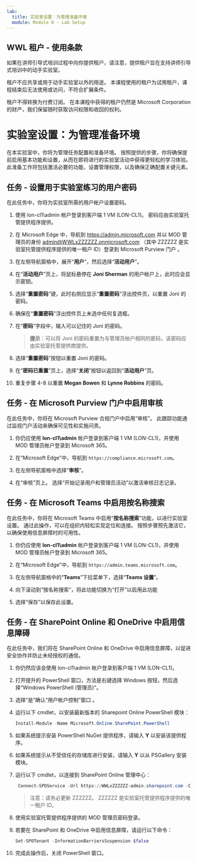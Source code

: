 ```yaml
---
lab:
  title: 实验室设置：为管理准备环境
  module: Module 0 - Lab Setup
---
```


## WWL 租户 - 使用条款

如果在讲师引导式培训过程中向你提供租户，请注意，提供租户旨在支持讲师引导式培训中的动手实验室。

租户不应共享或用于动手实验室以外的用途。 本课程使用的租户为试用租户，课程结束后无法使用或访问，不符合扩展条件。

租户不得转换为付费订阅。 在本课程中获得的租户仍然是 Microsoft Corporation 的财产，我们保留随时获取访问权限和收回的权利。

# 实验室设置：为管理准备环境

在本实验室中，你将为管理任务配置和准备环境。 按照提供的步骤，你将确保提前启用基本功能和设置，从而在即将进行的实验室活动中获得更轻松的学习体验。 此准备工作将包括激活必要的功能、设置管理权限，以及确保正确配置关键元素。

## 任务 - 设置用于实验室练习的用户密码

在此任务中，你将为实验室所需的用户帐户设置密码。

1. 使用 lon-cl1\admin 帐户登录到客户端 1 VM (LON-CL1)。 密码应由实验室托管提供程序提供。

1. 在 Microsoft Edge 中，导航到 https://admin.microsoft.com 并以 MOD 管理员的身份 admin@WWLxZZZZZZ.onmicrosoft.com （其中 ZZZZZZ 是实验室托管提供程序提供的唯一租户 ID）登录到 Microsoft Purview 门户 。

1. 在左侧导航窗格中，展开“**用户**”，然后选择“**活动用户**”。

1. 在“**活动用户**”页上，将鼠标悬停在 **Joni Sherman** 的用户帐户上，此时应会显示密钥。

1. 选择“**重置密码**”键，此时右侧应显示“**重置密码**”浮出控件页，以重置 Joni 的密码。

1. 确保在“**重置密码**”浮出控件页上未选中任何复选框。

1. 在“**密码**”字段中，输入可以记住的 Joni 的密码。

    >**提示**：可以将 Joni 的密码重置为与管理员帐户相同的密码，该密码应由实验室托管提供商提供。

1. 选择“**重置密码**”按钮以重置 Joni 的密码。

1. 在“**密码已重置**”页上，选择“**关闭**”按钮以返回到“**活动用户**”页。

1. 重复步骤 4-8 以重置 **Megan Bowen** 和 **Lynne Robbins** 的密码。

## 任务 - 在 Microsoft Purview 门户中启用审核

在此任务中，你将在 Microsoft Purview 合规门户中启用“审核”。 此跟踪功能通过监视门户活动来确保可见性和实施问责。

1. 你仍应使用 **lon-cl1\admin** 帐户登录到客户端 1 VM (LON-CL1)，并使用 MOD 管理员帐户登录到 Microsoft 365。

1. 在“Microsoft Edge”中，导航到 `https://compliance.microsoft.com`。

1. 在左侧导航窗格中选择“**审核**”。

1. 在“审核”页上。 选择“开始记录用户和管理员活动”以激活审核日志记录。

## 任务 - 在 Microsoft Teams 中启用按名称搜索

在此任务中，你将在 Microsoft Teams 中启用“**按名称搜索**”功能，以进行实验室设置。 通过此操作，可以在组织内轻松实现定位和连接。 按照步骤预先激活它，以确保使用信息屏障时的可用性。

1. 你仍应使用 **lon-cl1\admin** 帐户登录到客户端 1 VM (LON-CL1)，并使用 MOD 管理员帐户登录到 Microsoft 365。

1. 在“Microsoft Edge”中，导航到 `https://admin.teams.microsoft.com`。

1. 在左侧导航窗格中的“**Teams**”下拉菜单下，选择“**Teams 设置**”。

1. 向下滚动到“按名称搜索”，将此功能切换为“打开”以启用此功能

1. 选择“保存”以保存此设置。

## 任务 - 在 SharePoint Online 和 OneDrive 中启用信息障碍

在此任务中，我们将在 SharePoint Online 和 OneDrive 中启用信息屏障，以促进安全协作并防止未经授权的通信。

1. 你仍然应该会使用 lon-cl1\admin 帐户登录到客户端 1 VM (LON-CL1)。

1. 打开提升的 PowerShell 窗口，方法是右键选择 Windows 按钮，然后选择“Windows PowerShell (管理员)”。

1. 选择“是”确认“用户帐户控制”窗口 。

1. 运行以下 cmdlet，以安装最新版本的 Sharepoint Online PowerShell 模块：

    ```powershell
    Install-Module -Name Microsoft.Online.SharePoint.PowerShell
    ```

1. 如果系统提示安装 PowerShell NuGet 提供程序，请输入 **Y** 以安装该提供程序。

1. 如果系统提示从不受信任的存储库进行安装，请输入 **Y** 以从 PSGallery 安装模块。

1. 运行以下 cmdlet，以连接到 SharePoint Online 管理中心：

    ```powershell
     Connect-SPOService -Url https://WWLxZZZZZZ-admin.sharepoint.com -Credential admin@WWLxZZZZZZ.onmicrosoft.com
    ```

    >注意：请务必更新 ZZZZZZ。 ZZZZZZ 是实验室托管提供程序提供的唯一租户 ID。

1. 使用实验室托管提供程序提供的 MOD 管理员密码登录。

1. 若要在 SharePoint 和 OneDrive 中启用信息屏障，请运行以下命令：

    ```powershell
    Set-SPOTenant -InformationBarriersSuspension $false
    ```

1. 完成此操作后，关闭 PowerShell 窗口。
